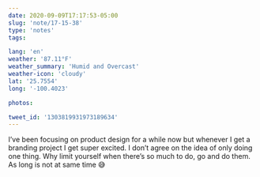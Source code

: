 ```yaml
---
date: 2020-09-09T17:17:53-05:00
slug: 'note/17-15-38'
type: 'notes'
tags:

lang: 'en'
weather: '87.11°F'
weather_summary: 'Humid and Overcast'
weather-icon: 'cloudy'
lat: '25.7554'
long: '-100.4023'

photos:

tweet_id: '1303819931973189634'
---
```

I’ve been focusing on product design for a while now but whenever I get a branding project I get super excited. I don’t agree on the idea of only doing one thing. Why limit yourself when there’s so much to do, go and do them. 
As long is not at same time 😅 